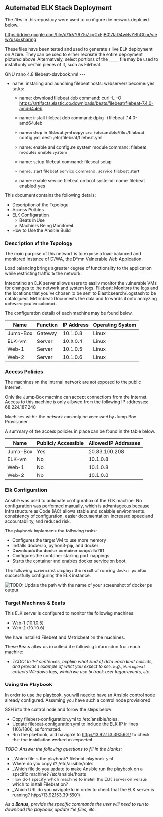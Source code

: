 ## Automated ELK Stack Deployment

The files in this repository were used to configure the network depicted below.

https://drive.google.com/file/d/1cVY9Z5iZbgCxEjB017IaD4wNvYBhG0ur/view?usp=sharing

These files have been tested and used to generate a live ELK deployment on Azure. They can be used to either recreate the entire deployment pictured above. Alternatively, select portions of the _____ file may be used to install only certain pieces of it, such as Filebeat.

  GNU nano 4.8                                                               filebeat-playbook.yml                                                                          ---
- name: installing and launching filebeat
  hosts: webservers
  become: yes
  tasks:

  - name: download filebeat deb
    command: curl -L -O https://artifacts.elastic.co/downloads/beats/filebeat/filebeat-7.4.0-amd64.deb

  - name: install filebeat deb
    command: dpkg -i filebeat-7.4.0-amd64.deb

  - name: drop in filebeat.yml
    copy:
      src: /etc/ansible/files/filebeat-config.yml
      dest: /etc/filebeat/filebeat.yml

  - name: enable and configure system module
    command: filebeat modules enable system

  - name: setup filebeat
    command: filebeat setup

  - name: start filebeat service
    command: service filebeat start

  - name: enable service filebeat on boot
    systemd:
      name: filebeat
      enabled: yes

This document contains the following details:
- Description of the Topologu
- Access Policies
- ELK Configuration
  - Beats in Use
  - Machines Being Monitored
- How to Use the Ansible Build


### Description of the Topology

The main purpose of this network is to expose a load-balanced and monitored instance of DVWA, the D*mn Vulnerable Web Application.

Load balancing brings a greater degree of functionality to the application while restricting traffic to the network.

Integrating an ELK server allows users to easily monitor the vulnerable VMs for changes to the network and system logs.
Filebeat: Monitors the logs and the locations that you've chosen to be sent to Elasticsearch/Logstash to be catalogued. 
Metricbeat: Documents the data and forwards it onto analyzing software you've selected.

The configuration details of each machine may be found below.

| Name     | Function | IP Address | Operating System |
|----------|----------|------------|------------------|
| Jump-Box | Gateway  | 10.1.0.8   | Linux            |
| ELK-vm   | Server   | 10.0.0.4   | Linux            |
| Web-1    | Server   | 10.1.0.5   | Linux            |
| Web-2    | Server   | 10.1.0.6   | Linux            |

### Access Policies

The machines on the internal network are not exposed to the public Internet. 

Only the Jump-Box machine can accept connections from the Internet. Access to this machine is only allowed from the following IP addresses:
68.224.187.248

Machines within the network can only be accessed by Jump-Box Provisioner.

A summary of the access policies in place can be found in the table below.

| Name     | Publicly Accessible | Allowed IP Addresses |
|----------|---------------------|----------------------|
| Jump-Box | Yes                 | 20.83.100.208        |
| ELK-vm   | No                  | 10.1.0.8             |
| Web-1    | No                  | 10.1.0.8             |
| Web-2    | No                  | 10.1.0.8             |

### Elk Configuration

Ansible was used to automate configuration of the ELK machine. No configuration was performed manually, which is advantageous because Infrastructure as Code (IAC) allows stable and scalable environments, consistency of configuration, easier documentation, increased speed and accountability, and reduced risk.

The playbook implements the following tasks:
- Configures the target VM to use more memory
- Installs docker.io, python3-pip, and docker
- Downloads the docker container sebp/elk:761
- Configures the container starting port mappings
- Starts the container and enables docker service on boot.

The following screenshot displays the result of running `docker ps` after successfully configuring the ELK instance.

![TODO: Update the path with the name of your screenshot of docker ps output](Images/docker_ps_output.png)

### Target Machines & Beats
This ELK server is configured to monitor the following machines:
- Web-1 (10.1.0.5)
- Web-2 (10.1.0.6)

We have installed Filebeat and Metricbeat on the machines.

These Beats allow us to collect the following information from each machine:
- _TODO: In 1-2 sentences, explain what kind of data each beat collects, and provide 1 example of what you expect to see. E.g., `Winlogbeat` collects Windows logs, which we use to track user logon events, etc._

### Using the Playbook
In order to use the playbook, you will need to have an Ansible control node already configured. Assuming you have such a control node provisioned: 

SSH into the control node and follow the steps below:
- Copy filebeat-configuration.yml to /etc/ansible/roles.
- Update filebeat-configuration.yml to include the ELK IP in lines 1106/1806, as formatted.
- Run the playbook, and navigate to http://13.92.153.39:5601/ to check that the installation worked as expected.

_TODO: Answer the following questions to fill in the blanks:_
- _Which file is the playbook? filebeat-playbook.yml
-  Where do you copy it? /etc/ansible/roles
- _Which file do you update to make Ansible run the playbook on a specific machine? /etc/ansible/hosts
- How do I specify which machine to install the ELK server on versus which to install Filebeat on? 
- _Which URL do you navigate to in order to check that the ELK server is running? http://13.92.153.39:5601/

_As a **Bonus**, provide the specific commands the user will need to run to download the playbook, update the files, etc._
